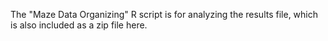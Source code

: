 The "Maze Data Organizing" R script is for analyzing the results file, which is also included as a zip file here.
